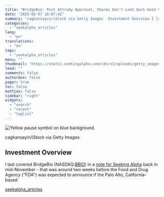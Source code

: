 ```yaml
---
title: "BridgeBio: Post Attruby Approval, Shares Don't Look Such Good Value - Rating Downgrade"
date: "2025-02-07 16:07:42"
summary: "cagkansayin/iStock via Getty Images  Investment Overview I last covered BridgeBio (NASDAQ:BBIO) in a note for Seeking Alpha back in mid-November - that was around two weeks before the Food and Drug Agency (\"FDA\") was expected to announce if the Palo Alto, California-based"
categories:
  - "seekalpha_articles"
lang:
  - "en"
translations:
  - "en"
tags:
  - "seekalpha_articles"
menu: ""
thumbnail: "https://static.seekingalpha.com/cdn/s3/uploads/getty_images/2039571588/image_2039571588.jpg"
lead: ""
comments: false
authorbox: false
pager: true
toc: false
mathjax: false
sidebar: "right"
widgets:
  - "search"
  - "recent"
  - "taglist"
---
```


![Yellow pause symbol on blue background.](https://static.seekingalpha.com/cdn/s3/uploads/getty_images/2039571588/image_2039571588.jpg?io=getty-c-w750) 



cagkansayin/iStock via Getty Images





Investment Overview
-------------------

I last covered BridgeBio (NASDAQ:[BBIO](https://seekingalpha.com/symbol/BBIO "BridgeBio Pharma, Inc.")) in a [note for Seeking Alpha](https://seekingalpha.com/article/4737350-bridgebio-2-weeks-until-major-drug-approval-catalyst-a-buy-with-caveats) back in mid-November - that was around two weeks before the Food and Drug Agency ("FDA") was expected to announce if the Palo Alto, California-based

[seekalpha_articles](https://seekingalpha.com/article/4756024-bridgebio-post-attruby-approval-shares-dont-look-such-good-value)
